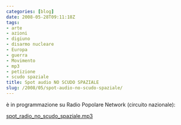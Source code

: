 ```yaml
---
categories: [blog]
date: 2008-05-28T09:11:18Z
tags:
- arte
- azioni
- digiuno
- disarmo nucleare
- Europa
- guerra
- Movimento
- mp3
- petizione
- scudo spaziale
title: Spot audio NO SCUDO SPAZIALE
slug: /2008/05/spot-audio-no-scudo-spaziale/
---
```


è in programmazione su Radio Popolare Network (circuito nazionale):

[spot\_radio\_no\_scudo\_spaziale.mp3](http://stefanocecere.com/wp-content/uploads/sites/3/2008/05/spot_radio_no_scudo_spaziale.mp3)